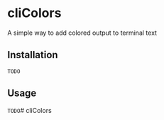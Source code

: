 cliColors
=========
A simple way to add colored output to terminal text

## Installation
`TODO`

## Usage
`TODO`# cliColors
